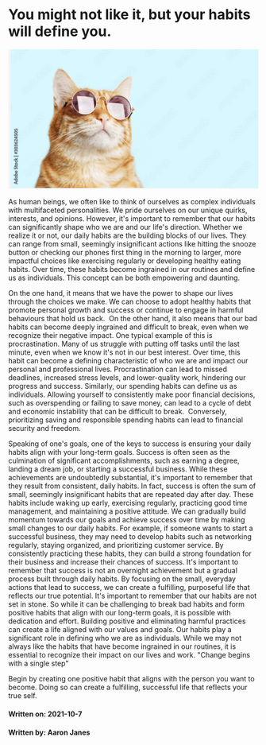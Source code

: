 
# You might not like it, but your habits will define you.
![cat pick](../images/cat.png)

As human beings, we often like to think of ourselves as complex individuals with multifaceted personalities. We pride ourselves on our unique quirks, interests, and opinions. However, it's important to remember that our habits can significantly shape who we are and our life's direction.
Whether we realize it or not, our daily habits are the building blocks of our lives. They can range from small, seemingly insignificant actions like hitting the snooze button or checking our phones first thing in the morning to larger, more impactful choices like exercising regularly or developing healthy eating habits. Over time, these habits become ingrained in our routines and define us as individuals.
This concept can be both empowering and daunting. 

On the one hand, it means that we have the power to shape our lives through the choices we make. We can choose to adopt healthy habits that promote personal growth and success or continue to engage in harmful behaviours that hold us back. 
On the other hand, it also means that our bad habits can become deeply ingrained and difficult to break, even when we recognize their negative impact.
One typical example of this is procrastination. Many of us struggle with putting off tasks until the last minute, even when we know it's not in our best interest. Over time, this habit can become a defining characteristic of who we are and impact our personal and professional lives. Procrastination can lead to missed deadlines, increased stress levels, and lower-quality work, hindering our progress and success.
Similarly, our spending habits can define us as individuals. Allowing yourself to consistently make poor financial decisions, such as overspending or failing to save money, can lead to a cycle of debt and economic instability that can be difficult to break. 
Conversely, prioritizing saving and responsible spending habits can lead to financial security and freedom.

Speaking of one's goals, one of the keys to success is ensuring your daily habits align with your long-term goals. Success is often seen as the culmination of significant accomplishments, such as earning a degree, landing a dream job, or starting a successful business. While these achievements are undoubtedly substantial, it's important to remember that they result from consistent, daily habits.
In fact, success is often the sum of small, seemingly insignificant habits that are repeated day after day. These habits include waking up early, exercising regularly, practicing good time management, and maintaining a positive attitude.
We can gradually build momentum towards our goals and achieve success over time by making small changes to our daily habits. For example, if someone wants to start a successful business, they may need to develop habits such as networking regularly, staying organized, and prioritizing customer service. By consistently practicing these habits, they can build a strong foundation for their business and increase their chances of success. It's important to remember that success is not an overnight achievement but a gradual process built through daily habits. By focusing on the small, everyday actions that lead to success, we can create a fulfilling, purposeful life that reflects our true potential.
It's important to remember that our habits are not set in stone. So while it can be challenging to break bad habits and form positive habits that align with our long-term goals, it is possible with dedication and effort. Building positive and eliminating harmful practices can create a life aligned with our values and goals.
Our habits play a significant role in defining who we are as individuals. While we may not always like the habits that have become ingrained in our routines, it is essential to recognize their impact on our lives and work.
"Change begins with a single step"

Begin by creating one positive habit that aligns with the person you want to become.
Doing so can create a fulfilling, successful life that reflects your true self.

#### Written on: 2021-10-7 
#### Written by: Aaron Janes
